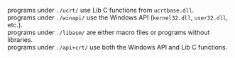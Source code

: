 programs under `./ucrt/` use Lib C functions from `ucrtbase.dll`.<br>
programs under `./winapi/` use the Windows API (`kernel32.dll`, `user32.dll`, etc.).<br>
programs under `./libasm/` are either macro files or programs without libraries.<br>
programs under `./api+crt/` use both the Windows API and Lib C functions.
